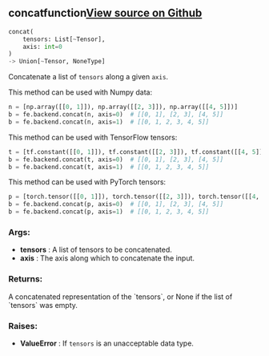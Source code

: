 ## concat<span class="tag">function</span><a class="sourcelink" href=https://github.com/fastestimator/fastestimator/blob/r1.1/fastestimator/backend/concat.py/#L24-L67>View source on Github</a>
```python
concat(
	tensors: List[~Tensor],
	axis: int=0
)
-> Union[~Tensor, NoneType]
```
Concatenate a list of `tensors` along a given `axis`.

This method can be used with Numpy data:
```python
n = [np.array([[0, 1]]), np.array([[2, 3]]), np.array([[4, 5]])]
b = fe.backend.concat(n, axis=0)  # [[0, 1], [2, 3], [4, 5]]
b = fe.backend.concat(n, axis=1)  # [[0, 1, 2, 3, 4, 5]]
```

This method can be used with TensorFlow tensors:
```python
t = [tf.constant([[0, 1]]), tf.constant([[2, 3]]), tf.constant([[4, 5]])]
b = fe.backend.concat(t, axis=0)  # [[0, 1], [2, 3], [4, 5]]
b = fe.backend.concat(t, axis=1)  # [[0, 1, 2, 3, 4, 5]]
```

This method can be used with PyTorch tensors:
```python
p = [torch.tensor([[0, 1]]), torch.tensor([[2, 3]]), torch.tensor([[4, 5]])]
b = fe.backend.concat(p, axis=0)  # [[0, 1], [2, 3], [4, 5]]
b = fe.backend.concat(p, axis=1)  # [[0, 1, 2, 3, 4, 5]]
```


<h3>Args:</h3>

* **tensors** :  A list of tensors to be concatenated.
* **axis** :  The axis along which to concatenate the input.

<h3>Returns:</h3>
    A concatenated representation of the `tensors`, or None if the list of `tensors` was empty.

<h3>Raises:</h3>

* **ValueError** :  If `tensors` is an unacceptable data type.

